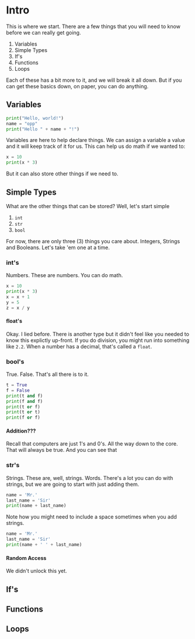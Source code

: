 # Intro

This is where we start. There are a few things that you will need to know before we can really get going. 

1. Variables
2. Simple Types
3. If's
4. Functions
5. Loops

Each of these has a bit more to it, and we will break it all down. But if you can get these basics down, on paper, you can do anything.

## Variables
```python
print("Hello, world!")
name = "opp"
print("Hello " + name + "!")
```
Variables are here to help declare things. We can assign a variable a value and it will keep track of it for us.
This can help us do math if we wanted to:
```python
x = 10
print(x * 3)
```
But it can also store other things if we need to.

## Simple Types
What are the other things that can be stored?
Well, let's start simple
1. `int`
3. `str`
4. `bool`

For now, there are only three (3) things you care about. Integers, Strings and Booleans. 
Let's take 'em one at a time.

### int's
Numbers. These are numbers. You can do math.
```python
x = 10
print(x * 3)
x = x + 1
y = 5
z = x / y
```

#### float's
Okay. I lied before. There is another type but it didn't feel like you needed to know this explictly up-front.
If you do division, you might run into something like `2.2`. When a number has a decimal, that's called a `float`.

### bool's
True. False. That's all there is to it.
```python
t = True
f = False
print(t and f)
print(f and f)
print(t or f)
print(t or t)
print(f or f)
```

#### Addition???
Recall that computers are just 1's and 0's. All the way down to the core.
That will always be true. And you can see that 

### str's
Strings. These are, well, strings. Words.
There's a lot you can do with strings, but we are going to start with just adding them.
```python
name = 'Mr.'
last_name = 'Sir'
print(name + last_name)
```
Note how you might need to include a space sometimes when you add strings.
```python
name = 'Mr.'
last_name = 'Sir'
print(name + ' ' + last_name)
```

#### Random Access
We didn't unlock this yet.

## If's

## Functions

## Loops
